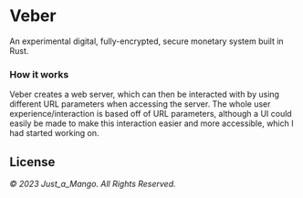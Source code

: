 # Veber
An experimental digital, fully-encrypted, secure monetary system built in Rust.

### How it works

Veber creates a web server, which can then be interacted with by using different URL parameters when accessing the server. The whole user experience/interaction is based off of URL parameters, although a UI could easily be made to make this interaction easier and more accessible, which I had started working on.

## License
*© 2023 Just_a_Mango. All Rights Reserved.*
